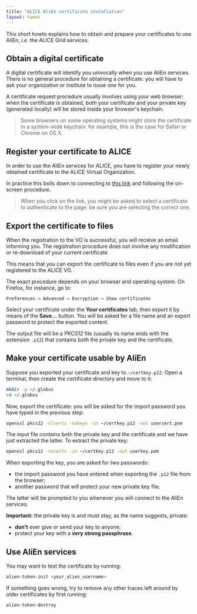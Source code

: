 ```yaml
---
title: "ALICE AliEn certificate installation"
layout: tweet
---
```



This short howto explains how to obtain and prepare your certificates
to use AliEn, _i.e._ the ALICE Grid services.


Obtain a digital certificate
----------------------------

A digital certificate will identify you univocally when you use AliEn
services. There is no general procedure for obtaining a certificate:
you will have to ask your organization or institute to issue one for
you.

A certificate request procedure usually involves using your web
browser: when the certificate is obtained, both your certificate and
your private key (generated locally) will be stored inside your
browser's keychain.

> Some browsers on some operating systems might store the certificate
> in a system-wide keychain: for example, this is the case for Safari
> or Chrome on OS X.


Register your certificate to ALICE
----------------------------------

In order to use the AliEn services for ALICE, you have to register
your newly obtained certificate to the ALICE Virtual Organization.

In practice this boils down to connecting to
[this link](https://lcg-voms.cern.ch:8443/vo/alice/vomrs) and
following the on-screen procedure.

> When you click on the link, you might be asked to select a
> certificate to authenticate to the page: be sure you are selecting
> the correct one.


Export the certificate to files
-------------------------------

When the registration to the VO is successful, you will receive an
email informing you. The registration procedure does not involve any
modification or re-download of your current certificate.

This means that you can export the certificate to files even if you
are not yet registered to the ALICE VO.

The exact procedure depends on your browser and operating system. On
Firefox, for instance, go to:

    Preferences → Advanced → Encryption → Show certificates

Select your certificate under the **Your certificates** tab, then
export it by means of the **Save...** button. You will be asked for a
file name and an export password to protect the exported content.

The output file will be a PKCS12 file (usually its name ends with
the extension `.p12`) that contains both the private key and the
certificate.


Make your certificate usable by AliEn
-------------------------------------

Suppose you exported your certificate and key to `~/certkey.p12`. Open
a terminal, then create the certificate directory and move to it:

```sh
mkdir -p ~/.globus
cd ~/.globus
```

Now, export the certificate: you will be asked for the import password
you have typed in the previous step:

```sh
openssl pkcs12 -clcerts -nokeys -in ~/certkey.p12 -out usercert.pem
```

The input file contains both the private key and the certificate and
we have just extracted the latter. To extract the private key:

```sh
openssl pkcs12 -nocerts -in ~/certkey.p12 -out userkey.pem
```

When exporting the key, you are asked for two passwords:

*  the import password you have entered when exporting the `.p12` file
   from the browser;
*  another password that will protect your new private key file.

The latter will be prompted to you whenever you will connect to the
AliEn services.

**Important:** the private key is and must stay, as the name suggests,
private:

*   **don't** ever give or send your key to anyone;
*   protect your key with a **very strong passphrase**.


Use AliEn services
------------------

You may want to test the certificate by running:

```sh
alien-token-init <your_alien_username>
```

If something goes wrong, try to remove any other traces left around
by older certificates by first running:

```sh
alien-token-destroy
```
